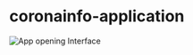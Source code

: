 # coronainfo-application
![App opening Interface](https://github.com/mehedizzz/image/blob/master/Untitled-1.jpg)
